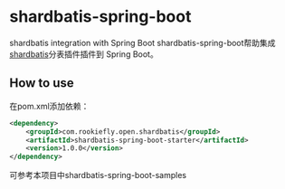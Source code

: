 # shardbatis-spring-boot
shardbatis integration with Spring Boot
shardbatis-spring-boot帮助集成[shardbatis](https://github.com/rookiefly/shardbatis)分表插件插件到 Spring Boot。
## How to use
在pom.xml添加依赖：
```xml
<dependency>
    <groupId>com.rookiefly.open.shardbatis</groupId>
    <artifactId>shardbatis-spring-boot-starter</artifactId>
    <version>1.0.0</version>
</dependency>
```
可参考本项目中shardbatis-spring-boot-samples

